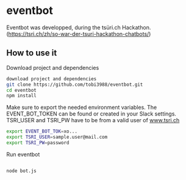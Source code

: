 # eventbot

Eventbot was developped, during the tsüri.ch Hackathon. (https://tsri.ch/zh/so-war-der-tsuri-hackathon-chatbots/)

## How to use it

Download project and dependencies
```bash
download project and dependencies
git clone https://github.com/tobi3988/eventbot.git
cd eventbot
npm install
```
Make sure to export the needed environment variables. The EVENT_BOT_TOKEN can be found or created in your Slack settings.
TSRI_USER and TSRI_PW have to be from a valid user of www.tsri.ch
```bash
export EVENT_BOT_TOK=xo...
export TSRI_USER=sample.user@mail.com
export TSRI_PW=password
```
Run eventbot
```bash

node bot.js
```
